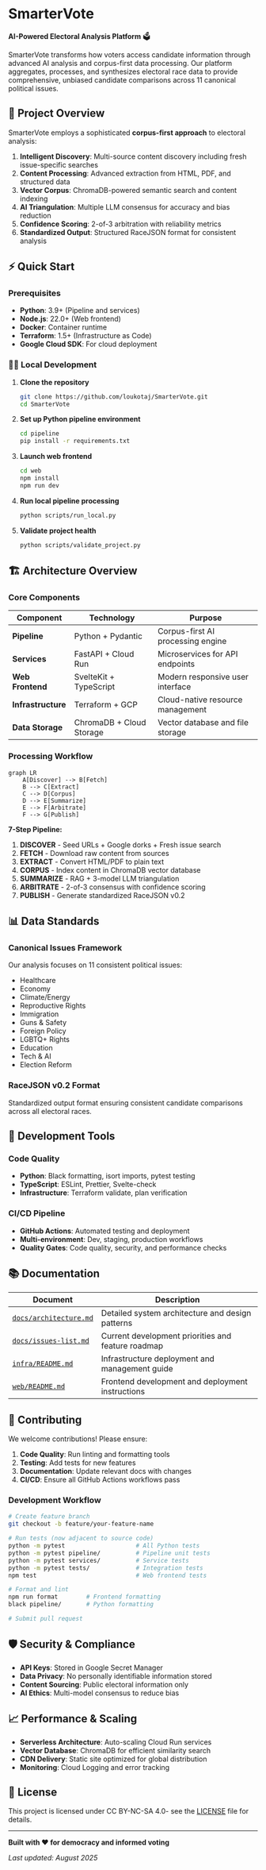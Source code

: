 # SmarterVote

**AI-Powered Electoral Analysis Platform** 🗳️

SmarterVote transforms how voters access candidate information through advanced AI analysis and corpus-first data processing. Our platform aggregates, processes, and synthesizes electoral race data to provide comprehensive, unbiased candidate comparisons across 11 canonical political issues.


## 🎯 Project Overview

SmarterVote employs a sophisticated **corpus-first approach** to electoral analysis:

1. **Intelligent Discovery**: Multi-source content discovery including fresh issue-specific searches
2. **Content Processing**: Advanced extraction from HTML, PDF, and structured data
3. **Vector Corpus**: ChromaDB-powered semantic search and content indexing
4. **AI Triangulation**: Multiple LLM consensus for accuracy and bias reduction
5. **Confidence Scoring**: 2-of-3 arbitration with reliability metrics
6. **Standardized Output**: Structured RaceJSON format for consistent analysis

## ⚡ Quick Start

### Prerequisites
- **Python**: 3.9+ (Pipeline and services)
- **Node.js**: 22.0+ (Web frontend)
- **Docker**: Container runtime
- **Terraform**: 1.5+ (Infrastructure as Code)
- **Google Cloud SDK**: For cloud deployment

### 🏃‍♂️ Local Development

1. **Clone the repository**
   ```bash
   git clone https://github.com/loukotaj/SmarterVote.git
   cd SmarterVote
   ```

2. **Set up Python pipeline environment**
   ```bash
   cd pipeline
   pip install -r requirements.txt
   ```

3. **Launch web frontend**
   ```bash
   cd web
   npm install
   npm run dev
   ```

4. **Run local pipeline processing**
   ```bash
   python scripts/run_local.py
   ```

5. **Validate project health**
   ```bash
   python scripts/validate_project.py
   ```

## 🏗️ Architecture Overview

### Core Components

| Component | Technology | Purpose |
|-----------|------------|---------|
| **Pipeline** | Python + Pydantic | Corpus-first AI processing engine |
| **Services** | FastAPI + Cloud Run | Microservices for API endpoints |
| **Web Frontend** | SvelteKit + TypeScript | Modern responsive user interface |
| **Infrastructure** | Terraform + GCP | Cloud-native resource management |
| **Data Storage** | ChromaDB + Cloud Storage | Vector database and file storage |

### Processing Workflow

```mermaid
graph LR
    A[Discover] --> B[Fetch]
    B --> C[Extract]
    C --> D[Corpus]
    D --> E[Summarize]
    E --> F[Arbitrate]
    F --> G[Publish]
```

**7-Step Pipeline:**
1. **DISCOVER** - Seed URLs + Google dorks + Fresh issue search
2. **FETCH** - Download raw content from sources
3. **EXTRACT** - Convert HTML/PDF to plain text
4. **CORPUS** - Index content in ChromaDB vector database
5. **SUMMARIZE** - RAG + 3-model LLM triangulation
6. **ARBITRATE** - 2-of-3 consensus with confidence scoring
7. **PUBLISH** - Generate standardized RaceJSON v0.2

## 📊 Data Standards

### Canonical Issues Framework
Our analysis focuses on 11 consistent political issues:
- Healthcare
- Economy
- Climate/Energy
- Reproductive Rights
- Immigration
- Guns & Safety
- Foreign Policy
- LGBTQ+ Rights
- Education
- Tech & AI
- Election Reform

### RaceJSON v0.2 Format
Standardized output format ensuring consistent candidate comparisons across all electoral races.

## 🔧 Development Tools

### Code Quality
- **Python**: Black formatting, isort imports, pytest testing
- **TypeScript**: ESLint, Prettier, Svelte-check
- **Infrastructure**: Terraform validate, plan verification

### CI/CD Pipeline
- **GitHub Actions**: Automated testing and deployment
- **Multi-environment**: Dev, staging, production workflows
- **Quality Gates**: Code quality, security, and performance checks

## 📚 Documentation

| Document | Description |
|----------|-------------|
| [`docs/architecture.md`](docs/architecture.md) | Detailed system architecture and design patterns |
| [`docs/issues-list.md`](docs/issues-list.md) | Current development priorities and feature roadmap |
| [`infra/README.md`](infra/README.md) | Infrastructure deployment and management guide |
| [`web/README.md`](web/README.md) | Frontend development and deployment instructions |

## 🤝 Contributing

We welcome contributions! Please ensure:

1. **Code Quality**: Run linting and formatting tools
2. **Testing**: Add tests for new features
3. **Documentation**: Update relevant docs with changes
4. **CI/CD**: Ensure all GitHub Actions workflows pass

### Development Workflow
```bash
# Create feature branch
git checkout -b feature/your-feature-name

# Run tests (now adjacent to source code)
python -m pytest                    # All Python tests
python -m pytest pipeline/          # Pipeline unit tests  
python -m pytest services/          # Service tests
python -m pytest tests/             # Integration tests
npm test                            # Web frontend tests

# Format and lint
npm run format        # Frontend formatting
black pipeline/       # Python formatting

# Submit pull request
```

## 🛡️ Security & Compliance

- **API Keys**: Stored in Google Secret Manager
- **Data Privacy**: No personally identifiable information stored
- **Content Sourcing**: Public electoral information only
- **AI Ethics**: Multi-model consensus to reduce bias

## 📈 Performance & Scaling

- **Serverless Architecture**: Auto-scaling Cloud Run services
- **Vector Database**: ChromaDB for efficient similarity search
- **CDN Delivery**: Static site optimized for global distribution
- **Monitoring**: Cloud Logging and error tracking

## 📄 License

This project is licensed under CC BY-NC-SA 4.0- see the [LICENSE](LICENSE) file for details.

---

**Built with ❤️ for democracy and informed voting**

*Last updated: August 2025*
